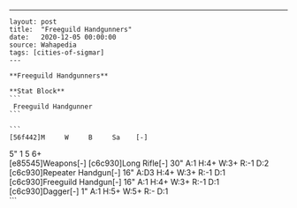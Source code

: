 ---
    layout: post
    title:  "Freeguild Handgunners"
    date:   2020-12-05 00:00:00
    source: Wahapedia
    tags: [cities-of-sigmar]
    ---
    
    **Freeguild Handgunners**
    
    **Stat Block**
    ```
     Freeguild Handgunner
    ```
    
    ```
    [56f442]M     W     B     Sa    [-]
5"    1     5     6+    
[e85545]Weapons[-]
[c6c930]Long Rifle[-]
30"    A:1    H:4+   W:3+   R:-1   D:2   
[c6c930]Repeater Handgun[-]
16"    A:D3   H:4+   W:3+   R:-1   D:1   
[c6c930]Freeguild Handgun[-]
16"    A:1    H:4+   W:3+   R:-1   D:1   
[c6c930]Dagger[-]
1"     A:1    H:5+   W:5+   R:-    D:1   
    ```
    
    
    